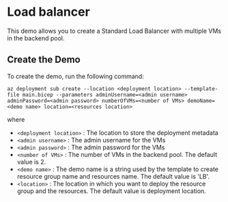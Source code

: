 # Load balancer

This demo allows you to create a Standard Load Balancer with multiple VMs in the backend pool.


## Create the Demo
To create the demo, run the following command:

```
az deployment sub create --location <deployment location> --template-file main.bicep --parameters adminUsername=<admin username> adminPassword=<admin password> numberOfVMs=<number of VMs> demoName=<demo name> location=<resources location>
```

where
- `<deployment location>` : The location to store the deployment metadata
- `<admin username>` : The admin username for the VMs
- `<admin password>` : The admin password for the VMs
- `<number of VMs>` : The number of VMs in the backend pool. The default value is 2.
- `<demo name>` : The demo name is a string used by the template to create resource group name and resources name. The default value is 'LB'.
- `<location>` : The location in which you want to deploy the resource group and the resources. The default value is deployment location.